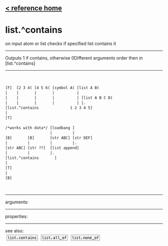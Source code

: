 [< reference home](ceammc_lib.html)
---

# list.^contains


on input atom or list checks if specified list contains it

---

Outputs 1 if contains, otherwise 0Different arguments order then in [list.^contains]<br>


---


```


[F]  [2 3 4( [4 5 6( [symbol A( [list A B(
|    |       |       |          |
|    |       |       |          | [list A B C D(
|    |       |       |          | |.
[list.^contains              1 2 3 4 5]
|
[T]

/*works with data*/ [loadbang ]
                    |         |
[B]       [B]       [str ABC] [str DEF]
|         |         |         |.
[str ABC] [str ??]  [list append]
|         |         |.
[list.^contains       ]
|
[T]
|
[B]

            
```

---
arguments:


---
properties:


---
see also:<br>
[![list.contains](img/object_list.contains.png)](list.contains.html)
[![list.all_of](img/object_list.all_of.png)](list.all_of.html)
[![list.none_of](img/object_list.none_of.png)](list.none_of.html)
